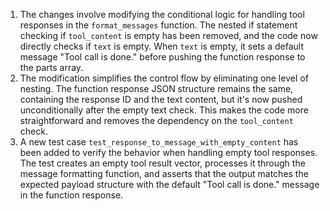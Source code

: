 1. The changes involve modifying the conditional logic for handling tool responses in the `format_messages` function. The nested if statement checking if `tool_content` is empty has been removed, and the code now directly checks if `text` is empty. When `text` is empty, it sets a default message "Tool call is done." before pushing the function response to the parts array.
2. The modification simplifies the control flow by eliminating one level of nesting. The function response JSON structure remains the same, containing the response ID and the text content, but it's now pushed unconditionally after the empty text check. This makes the code more straightforward and removes the dependency on the `tool_content` check.
3. A new test case `test_response_to_message_with_empty_content` has been added to verify the behavior when handling empty tool responses. The test creates an empty tool result vector, processes it through the message formatting function, and asserts that the output matches the expected payload structure with the default "Tool call is done." message in the function response.

